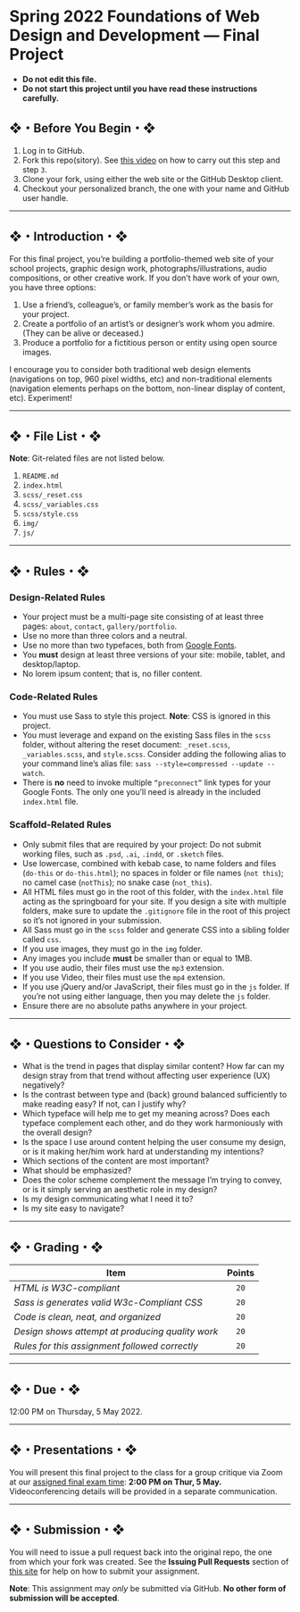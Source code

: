 # Spring 2022 Foundations of Web Design and Development — Final Project

* **Do not edit this file.**
* **Do not start this project until you have read these instructions carefully.**

## ❖・Before You Begin・❖
1. Log in to GitHub.
2. Fork this repo(sitory). See [this video](http://code-warrior.github.io/tutorials/git/github/forking-and-cloning-at-the-github-web-site/) on how to carry out this step and step `3`.
3. Clone your fork, using either the web site or the GitHub Desktop client.
4. Checkout your personalized branch, the one with your name and GitHub user handle.

---

## ❖・Introduction・❖
For this final project, you’re building a portfolio-themed web site of your school projects, graphic design work, photographs/illustrations, audio compositions, or other creative work. If you don’t have work of your own, you have three options:

1. Use a friend’s, colleague’s, or family member’s work as the basis for your project.
2. Create a portfolio of an artist’s or designer’s work whom you admire. (They can be alive or deceased.)
3. Produce a portfolio for a fictitious person or entity using open source images.

I encourage you to consider both traditional web design elements (navigations on top, 960 pixel widths, etc) and non-traditional elements (navigation elements perhaps on the bottom, non-linear display of content, etc). Experiment!

---

## ❖・File List・❖
**Note**: Git-related files are not listed below.

1. `README.md`
2. `index.html`
3. `scss/_reset.css`
3. `scss/_variables.css`
4. `scss/style.css`
5. `img/`
6. `js/`

---

## ❖・Rules・❖
### Design-Related Rules
* Your project must be a multi-page site consisting of at least three pages: `about`, `contact`, `gallery/portfolio`.
* Use no more than three colors and a neutral.
* Use no more than two typefaces, both from [Google Fonts](https://fonts.google.com/).
* You **must** design at least three versions of your site: mobile, tablet, and desktop/laptop.
* No lorem ipsum content; that is, no filler content.

### Code-Related Rules
* You must use Sass to style this project. **Note**: CSS is ignored in this project.
* You must leverage and expand on the existing Sass files in the `scss` folder, without altering the reset document: `_reset.scss`, `_variables.scss`, and `style.scss`. Consider adding the following alias to your command line’s alias file: `sass --style=compressed --update --watch`.
* There is **no** need to invoke multiple `“preconnect”` link types for your Google Fonts. The only one you’ll need is already in the included `index.html` file.

### Scaffold-Related Rules
* Only submit files that are required by your project: Do not submit working files, such as `.psd`, `.ai`, `.indd`, or `.sketch` files.
* Use lowercase, combined with kebab case, to name folders and files (`do-this` or `do-this.html`); no spaces in folder or file names (`not this`); no camel case (`notThis`); no snake case (`not_this`).
* All HTML files must go in the root of this folder, with the `index.html` file acting as the springboard for your site. If you design a site with multiple folders, make sure to update the `.gitignore` file in the root of this project so it’s not ignored in your submission.
* All Sass must go in the `scss` folder and generate CSS into a sibling folder called `css`.
* If you use images, they must go in the `img` folder.
* Any images you include **must** be smaller than or equal to 1MB.
* If you use audio, their files must use the `mp3` extension.
* If you use Video, their files must use the `mp4` extension.
* If you use jQuery and/or JavaScript, their files must go in the `js` folder. If you’re not using either language, then you may delete the `js` folder.
* Ensure there are no absolute paths anywhere in your project.

---

## ❖・Questions to Consider・❖
* What is the trend in pages that display similar content? How far can my design stray from that trend without affecting user experience (UX) negatively?
* Is the contrast between type and (back) ground balanced sufficiently to make reading easy? If not, can I justify why?
* Which typeface will help me to get my meaning across? Does each typeface complement each other, and do they work harmoniously with the overall design?
* Is the space I use around content helping the user consume my design, or is it making her/him work hard at understanding my intentions?
* Which sections of the content are most important?
* What should be emphasized?
* Does the color scheme complement the message I’m trying to convey, or is it simply serving an aesthetic role in my design?
* Is my design communicating what I need it to?
* Is my site easy to navigate?

---

## ❖・Grading・❖
| Item                                             | Points |
|--------------------------------------------------|:------:|
| *HTML is W3C-compliant*                          | `20`   |
| *Sass is generates valid W3c-Compliant CSS*      | `20`   |
| *Code is clean, neat, and organized*             | `20`   |
| *Design shows attempt at producing quality work* | `20`   |
| *Rules for this assignment followed correctly*   | `20`   |

---

## ❖・Due・❖
12:00 PM on Thursday, 5 May 2022.

---

## ❖・Presentations・❖
You will present this final project to the class for a group critique via Zoom at our [assigned final exam time](https://www.hartford.edu/academics/academic-calendar/final-exam-schedule.aspx): **2:00 PM on Thur, 5 May.** Videoconferencing details will be provided in a separate communication.

---

## ❖・Submission・❖
You will need to issue a pull request back into the original repo, the one from which your fork was created. See the **Issuing Pull Requests** section of [this site](http://code-warrior.github.io/tutorials/git/github/index.html) for help on how to submit your assignment.

**Note**: This assignment may *only* be submitted via GitHub. **No other form of submission will be accepted**.
